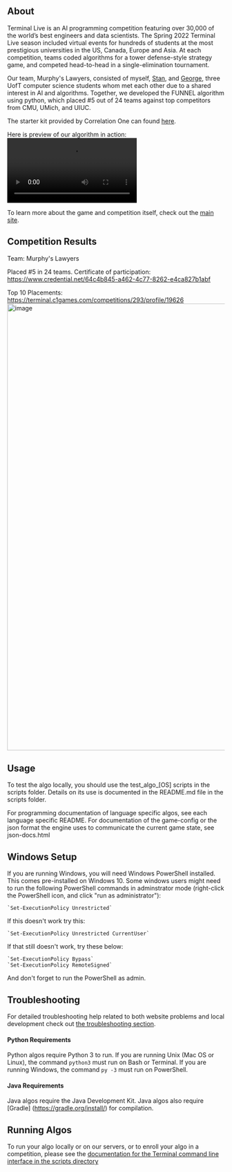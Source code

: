 ## About
Terminal Live is an AI programming competition featuring over 30,000 of the world’s best engineers and data scientists. The Spring 2022 Terminal Live season included virtual events for hundreds of students at the most prestigious universities in the US, Canada, Europe and Asia. At each competition, teams coded algorithms for a tower defense-style strategy game, and competed head-to-head in a single-elimination tournament.

Our team, Murphy's Lawyers, consisted of myself, [Stan](https://github.com/stan-hua), and [George](https://github.com/CardboardTank), three UofT computer science students whom met each other due to a shared interest in AI and algorithms. Together, we developed the FUNNEL algorithm using python, which placed #5 out of 24 teams against top competitors from CMU, UMich, and UIUC.

The starter kit provided by Correlation One can found [here](https://github.com/correlation-one/C1GamesStarterKit).

Here is preview of our algorithm in action:
<video src="https://user-images.githubusercontent.com/72905894/169751007-d641819e-8439-4b55-aacb-aba2352ecb38.mov">

To learn more about the game and competition itself, check out the [main site](https://terminal.c1games.com/rules).


## Competition Results
Team: Murphy's Lawyers

Placed #5 in 24 teams.
Certificate of participation: https://www.credential.net/64c4b845-a462-4c77-8262-e4ca827b1abf

Top 10 Placements:
https://terminal.c1games.com/competitions/293/profile/19626
<img width="1034" alt="image" src="https://user-images.githubusercontent.com/72905894/162841899-7016fec6-8bc0-4f10-8ddd-a01a2eaf4d12.png">

## Usage

To test the algo locally, you should use the test_algo_[OS] scripts in the scripts folder. Details on its use is documented in the README.md file in the scripts folder.

For programming documentation of language specific algos, see each language specific README.
For documentation of the game-config or the json format the engine uses to communicate the current game state, see json-docs.html

## Windows Setup

If you are running Windows, you will need Windows PowerShell installed. This comes pre-installed on Windows 10.
Some windows users might need to run the following PowerShell commands in adminstrator mode (right-click the 
PowerShell icon, and click "run as administrator"):
    
    `Set-ExecutionPolicy Unrestricted`
    
If this doesn't work try this:
    
    `Set-ExecutionPolicy Unrestricted CurrentUser`
    
If that still doesn't work, try these below:
    
    `Set-ExecutionPolicy Bypass`
    `Set-ExecutionPolicy RemoteSigned`
    
And don't forget to run the PowerShell as admin.

## Troubleshooting

For detailed troubleshooting help related to both website problems and local development check out [the troubleshooting section](https://terminal.c1games.com/rules#Troubleshooting).

#### Python Requirements

Python algos require Python 3 to run. If you are running Unix (Mac OS or Linux), the command `python3` must run on 
Bash or Terminal. If you are running Windows, the command `py -3` must run on PowerShell.
   
#### Java Requirements

Java algos require the Java Development Kit. Java algos also require [Gradle]
(https://gradle.org/install/) for compilation.
   
## Running Algos

To run your algo locally or on our servers, or to enroll your algo in a competition, please see the [documentation 
for the Terminal command line interface in the scripts directory](https://github.com/correlation-one/AIGamesStarterKit/tree/master/scripts)
